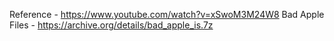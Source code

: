 Reference - https://www.youtube.com/watch?v=xSwoM3M24W8
Bad Apple Files - https://archive.org/details/bad_apple_is.7z